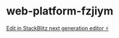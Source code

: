 # web-platform-fzjiym

[Edit in StackBlitz next generation editor ⚡️](https://stackblitz.com/~/github.com/HildusOter/web-platform-fzjiym)